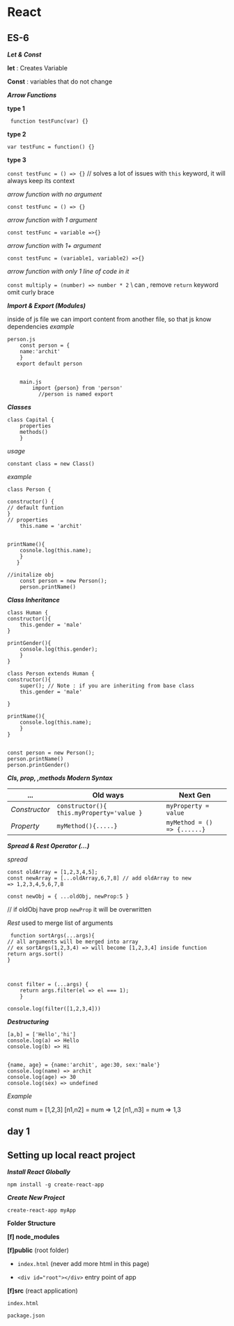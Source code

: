 
  

# React

  

  

## ES-6

  

***Let & Const***

  

**let** : Creates Variable

  

**Const** : variables that do not change

  

***Arrow Functions***

**type 1**

` function testFunc(var) {}`

  
**type 2**

`var testFunc = function() {}`

**type 3**

`const testFunc = () => {}` // solves a lot of issues with `this` keyword, it will always keep its context

*arrow function with no argument*

`const testFunc = () => {}`

  
*arrow function with 1 argument*

`const testFunc = variable =>{}`


*arrow function with 1+ argument*

`const testFunc = (variable1, variable2) =>{}`

*arrow function with only 1 line of code in it*

`const multiply = (number) => number * 2`  \\ can , remove `return` keyword omit curly brace

  
  
  

***Import & Export (Modules)***

inside of js file we can import content from another file, so that js know dependencies
*example*


    person.js
        const person = {
        name:'archit'
        }
       export default person

      
        main.js
            import {person} from 'person'
              //person is named export


***Classes***

  

    class Capital {
        properties
        methods()
        }


*usage*

`constant class = new Class()`

  

*example*



    class Person {
    
    constructor() { 
    // default funtion
    }  
    // properties
        this.name = 'archit'
    
        
    printName(){
        cosnole.log(this.name);
        }
       }
        
    //initalize obj
        const person = new Person();
        person.printName()
    
      

***Class Inheritance***

    class Human {
    constructor(){
	    this.gender = 'male'
    }
    
    printGender(){
	    console.log(this.gender);
	    }
    }
    
    class Person extends Human {
    constructor(){
	    super(); // Note : if you are inheriting from base class
	    this.gender = 'male'
   
    }
    
    printName(){
	    console.log(this.name);
	    }
    }
      
    
    const person = new Person();
    person.printName()
    person.printGender()



  

***Cls, prop, ,methods Modern Syntax***

  

|... | Old ways| Next Gen |
|--|--|--|
*Constructor*|`constructor(){ this.myProperty='value }` | `myProperty = value` ||
*Property*|`myMethod(){.....}`|`myMethod = () => {......}`|

  
  
  

***Spread & Rest Operator (...)***

*spread*

    const oldArray = [1,2,3,4,5];
    const newArray = [...oldArray,6,7,8] // add oldArray to new
    => 1,2,3,4,5,6,7,8

  
  

`const newObj = {
...oldObj,
newProp:5
}`

// if oldObj have prop `newProp` it will be overwritten

  

*Rest*
used to merge list of arguments

     function sortArgs(...args){
    // all arguments will be merged into array
    // ex sortArgs(1,2,3,4) => will become [1,2,3,4] inside function
    return args.sort()
    }

 

    const filter = (...args) {
        return args.filter(el => el === 1);
        }
    
    console.log(filter([1,2,3,4]))



  

***Destructuring***


    [a,b] = ['Hello','hi']
    console.log(a) => Hello
    console.log(b) => Hi

  
    {name, age} = {name:'archit', age:30, sex:'male'}
    console.log(name) => archit
    console.log(age) => 30
    console.log(sex) => undefined

  
*Example*

const num = [1,2,3]
[n1,n2] = num => 1,2
[n1,,n3] = num => 1,3

## day 1

  
  

## **Setting up local react project**

  

***Install React Globally***

`npm install -g create-react-app`

  

  

***Create New Project***

`create-react-app myApp`

  

  

**Folder Structure**

  

**[f] node_modules**

**[f]public** (root folder)

-  `index.html` (never add more html in this page)

-  `<div id="root"></div>` entry point of app

  

**[f]src** (react application)

`index.html`

`package.json`





